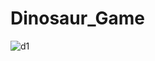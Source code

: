 # Dinosaur_Game

![d1](https://user-images.githubusercontent.com/88300530/162604293-bb1cb7d8-40ef-4f75-aab8-4391e858f49b.png)
